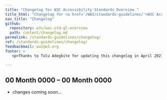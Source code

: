 ```yaml
---
title: "Changelog for W3C Accessibility Standards Overview "
title_html: "Changelog for <a href='/WAI/standards-guidelines/'>W3C Accessibility Standards Overview</a>"
nav_title: "Changelog"
github:
  repository: w3c/wai-std-gl-overview
  path: content/changelog.md
permalink: /standards-guidelines/changelog/
ref: /standards-guidelines/changelog/
feedbackmail: wai@w3.org
footer: >
   <p>Thanks to Tolu Adegbite for updating this changelog in April 2021.</p>

---
```


## 00 Month 0000 – 00 Month 0000

* changes coming soon…

